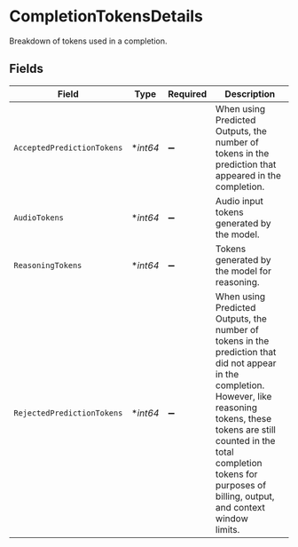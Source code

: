 # CompletionTokensDetails

Breakdown of tokens used in a completion.


## Fields

| Field                                                                                                                                                                                                                                                                  | Type                                                                                                                                                                                                                                                                   | Required                                                                                                                                                                                                                                                               | Description                                                                                                                                                                                                                                                            |
| ---------------------------------------------------------------------------------------------------------------------------------------------------------------------------------------------------------------------------------------------------------------------- | ---------------------------------------------------------------------------------------------------------------------------------------------------------------------------------------------------------------------------------------------------------------------- | ---------------------------------------------------------------------------------------------------------------------------------------------------------------------------------------------------------------------------------------------------------------------- | ---------------------------------------------------------------------------------------------------------------------------------------------------------------------------------------------------------------------------------------------------------------------- |
| `AcceptedPredictionTokens`                                                                                                                                                                                                                                             | **int64*                                                                                                                                                                                                                                                               | :heavy_minus_sign:                                                                                                                                                                                                                                                     | When using Predicted Outputs, the number of tokens in the<br/>prediction that appeared in the completion.<br/>                                                                                                                                                         |
| `AudioTokens`                                                                                                                                                                                                                                                          | **int64*                                                                                                                                                                                                                                                               | :heavy_minus_sign:                                                                                                                                                                                                                                                     | Audio input tokens generated by the model.                                                                                                                                                                                                                             |
| `ReasoningTokens`                                                                                                                                                                                                                                                      | **int64*                                                                                                                                                                                                                                                               | :heavy_minus_sign:                                                                                                                                                                                                                                                     | Tokens generated by the model for reasoning.                                                                                                                                                                                                                           |
| `RejectedPredictionTokens`                                                                                                                                                                                                                                             | **int64*                                                                                                                                                                                                                                                               | :heavy_minus_sign:                                                                                                                                                                                                                                                     | When using Predicted Outputs, the number of tokens in the<br/>prediction that did not appear in the completion. However, like<br/>reasoning tokens, these tokens are still counted in the total<br/>completion tokens for purposes of billing, output, and context window<br/>limits.<br/> |